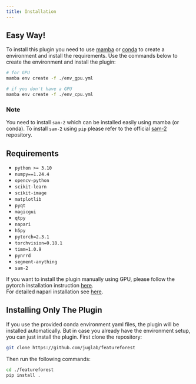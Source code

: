 ```yaml
---
title: Installation
---
```


## Easy Way!
To install this plugin you need to use [mamba] or [conda] to create a environment and install the requirements. Use the commands below to create the environment and install the plugin:
```bash
# for GPU
mamba env create -f ./env_gpu.yml
```
```bash
# if you don't have a GPU
mamba env create -f ./env_cpu.yml
```

### Note 
You need to install `sam-2` which can be installed easily using mamba (or conda). To install `sam-2` using `pip` please refer to the official [sam-2](https://github.com/facebookresearch/sam2) repository.

## Requirements
- `python >= 3.10`
- `numpy==1.24.4`
- `opencv-python`
- `scikit-learn`
- `scikit-image`
- `matplotlib`
- `pyqt`
- `magicgui`
- `qtpy`
- `napari`
- `h5py`
- `pytorch=2.3.1`
- `torchvision=0.18.1`
- `timm=1.0.9`
- `pynrrd`
- `segment-anything`
- `sam-2`

If you want to install the plugin manually using GPU, please follow the pytorch installation instruction [here](https://pytorch.org/get-started/locally/).  
For detailed napari installation see [here](https://napari.org/stable/tutorials/fundamentals/installation).  

## Installing Only The Plugin
If you use the provided conda environment yaml files, the plugin will be installed automatically. But in case you already have the environment setup, 
you can just install the plugin. First clone the repository:
```bash
git clone https://github.com/juglab/featureforest
```
Then run the following commands:
```bash
cd ./featureforest
pip install .
```

[PyPI]: https://pypi.org/
[conda]: https://conda.io/projects/conda/en/latest/index.html
[mamba]: https://mamba.readthedocs.io/en/latest/installation/mamba-installation.html
